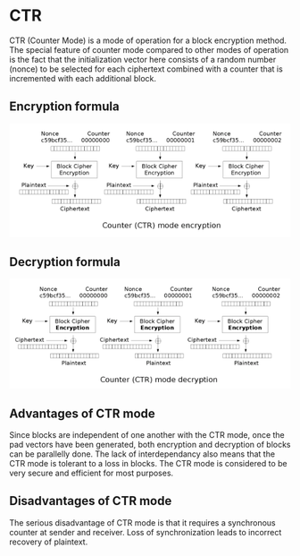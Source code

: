 # CTR

CTR (Counter Mode) is a mode of operation for a block encryption method. The special feature of counter mode compared to other modes of operation is the fact that the initialization vector here consists of a random number (nonce) to be selected for each ciphertext combined with a counter that is incremented with each additional block.

## Encryption formula

![](/docs/images/CTR_encryption.png)

## Decryption formula

![](/docs/images/CTR_decryption.png)

## Advantages of CTR mode

Since blocks are independent of one another with the CTR mode, once the pad vectors have been generated, both encryption and decryption of blocks can be parallelly done. The lack of interdependancy also means that the CTR mode is tolerant to a loss in blocks. The CTR mode is considered to be very secure and efficient for most purposes.

## Disadvantages of CTR mode

The serious disadvantage of CTR mode is that it requires a synchronous counter at sender and receiver. Loss of synchronization leads to incorrect recovery of plaintext.
